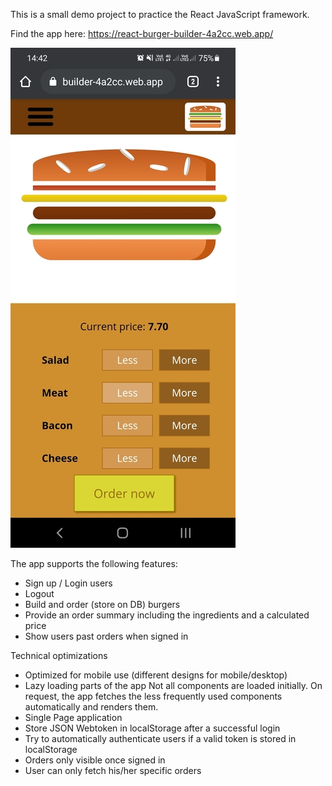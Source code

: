 This is a small demo project to practice the React JavaScript framework.

Find the app here: https://react-burger-builder-4a2cc.web.app/

![App preview](https://github.com/RapTho/ReactDemoBurgerApp/blob/main/readme_image.jpg)

The app supports the following features:
- Sign up / Login users
- Logout
- Build and order (store on DB) burgers
- Provide an order summary including the ingredients and a calculated price
- Show users past orders when signed in

Technical optimizations
- Optimized for mobile use (different designs for mobile/desktop)
- Lazy loading parts of the app
  Not all components are loaded initially. On request, the app fetches the less frequently used components automatically and renders them.
- Single Page application
- Store JSON Webtoken in localStorage after a successful login
- Try to automatically authenticate users if a valid token is stored in localStorage
- Orders only visible once signed in
- User can only fetch his/her specific orders
